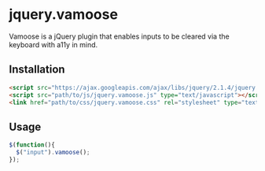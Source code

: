# jquery.vamoose
Vamoose is a jQuery plugin that enables inputs to be cleared via the keyboard with a11y in mind.

## Installation
```html
<script src="https://ajax.googleapis.com/ajax/libs/jquery/2.1.4/jquery.min.js" type="text/javascript"></script>
<script src="path/to/js/jquery.vamoose.js" type="text/javascript"></script>
<link href="path/to/css/jquery.vamoose.css" rel="stylesheet" type="text/css" />
```

## Usage
```javascript
$(function(){
  $("input").vamoose();
});
```
